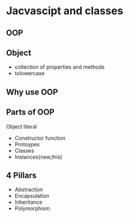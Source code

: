 # Jacvascipt and classes

## OOP

## Object
- collection of properties and methods
- tolowercase

## Why use OOP 

## Parts of OOP
Object literal

- Constructor function
- Protoypes
- Classes
- Instances(new,this)


## 4 Pillars
 - Abstraction
 - Encapsulation
 - Inheritance
 - Polymorphism

